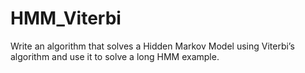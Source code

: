 ﻿# HMM_Viterbi
 
Write an algorithm that solves a Hidden Markov Model using Viterbi’s algorithm and use it to solve a
long HMM example.
